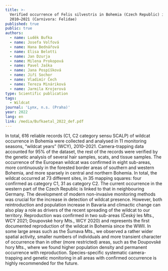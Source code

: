 ```yaml
---
title: >-
  Verified occurrence of Felis silvestris in Bohemia (Czech Republic) in
  2010–2021 (Carnivora: Felidae)
published: true
public: true
authors:
  - name: Luděk Bufka
  - name: Josefa Volfová
  - name: Hana Bednářová
  - name: Elisa Belotti
  - name: Jan Dzurja
  - name: Milena Prokopová
  - name: Pavel Jaška
  - name: Jana Pospíšková
  - name: Jiří Sochor
  - name: Vladimír Čech
  - name: Tereza Mináriková
  - name: Jarmila Krojerová
type: Scientific publication
tags:
  - Wildcat
journal: 'Lynx, n.s. (Praha)'
year: 2022
lang: en
link: /media/Bufkaetal_2022_def.pdf
---
```

In total, 616 reliable records (C1, C2 category sensu SCALP) of wildcat occurrence in Bohemia were collected and analysed in 11 monitoring seasons, “wildcat years” (WCY), 2010–2021. Camera-trapping data accounted for 95% of the dataset, the rest of the records were verified by the genetic analysis of several hair samples, scats, and tissue samples. The occurrence of the European wildcat was confirmed in eight sub-areas, more continuously in the forested border areas of southern and western Bohemia, and more sparsely in central and northern Bohemia. In total, the wildcat occurred at 73 different sites, in 35 mapping squares: four confirmed as category C1, 31 as category C2. The current occurrence in the western part of the Czech Republic is linked to that in neighbouring Germany. The development of modern non-invasive monitoring methods was crucial for the increase in detection of wildcat presence. However, both reintroduction and population increase in Bavaria and climactic change can also play a role as drivers of the recent spreading of the wildcat to our territory. Reproduction was confirmed in two sub-areas (Český les Mts., WCY 2021; Doupovské hory Mts., WCY 2020) and represents the first documented reproduction of the wildcat in Bohemia since the WWII. In some large areas such as the Šumava Mts., we observed a rather wider spatial activity, smaller numbers of individuals and more transient character of occurrence than in other (more restricted) areas, such as the Doupovské hory Mts., where we found higher population density and permanent occurrence with reproduction. Species-specific systematic camera-trapping and genetic monitoring in all areas with confirmed occurrence is highly recommended for the future.
